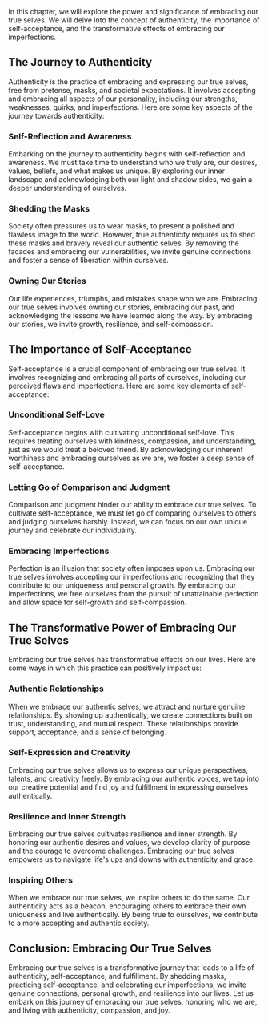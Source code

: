 
In this chapter, we will explore the power and significance of embracing our true selves. We will delve into the concept of authenticity, the importance of self-acceptance, and the transformative effects of embracing our imperfections.

The Journey to Authenticity
---------------------------

Authenticity is the practice of embracing and expressing our true selves, free from pretense, masks, and societal expectations. It involves accepting and embracing all aspects of our personality, including our strengths, weaknesses, quirks, and imperfections. Here are some key aspects of the journey towards authenticity:

### Self-Reflection and Awareness

Embarking on the journey to authenticity begins with self-reflection and awareness. We must take time to understand who we truly are, our desires, values, beliefs, and what makes us unique. By exploring our inner landscape and acknowledging both our light and shadow sides, we gain a deeper understanding of ourselves.

### Shedding the Masks

Society often pressures us to wear masks, to present a polished and flawless image to the world. However, true authenticity requires us to shed these masks and bravely reveal our authentic selves. By removing the facades and embracing our vulnerabilities, we invite genuine connections and foster a sense of liberation within ourselves.

### Owning Our Stories

Our life experiences, triumphs, and mistakes shape who we are. Embracing our true selves involves owning our stories, embracing our past, and acknowledging the lessons we have learned along the way. By embracing our stories, we invite growth, resilience, and self-compassion.

The Importance of Self-Acceptance
---------------------------------

Self-acceptance is a crucial component of embracing our true selves. It involves recognizing and embracing all parts of ourselves, including our perceived flaws and imperfections. Here are some key elements of self-acceptance:

### Unconditional Self-Love

Self-acceptance begins with cultivating unconditional self-love. This requires treating ourselves with kindness, compassion, and understanding, just as we would treat a beloved friend. By acknowledging our inherent worthiness and embracing ourselves as we are, we foster a deep sense of self-acceptance.

### Letting Go of Comparison and Judgment

Comparison and judgment hinder our ability to embrace our true selves. To cultivate self-acceptance, we must let go of comparing ourselves to others and judging ourselves harshly. Instead, we can focus on our own unique journey and celebrate our individuality.

### Embracing Imperfections

Perfection is an illusion that society often imposes upon us. Embracing our true selves involves accepting our imperfections and recognizing that they contribute to our uniqueness and personal growth. By embracing our imperfections, we free ourselves from the pursuit of unattainable perfection and allow space for self-growth and self-compassion.

The Transformative Power of Embracing Our True Selves
-----------------------------------------------------

Embracing our true selves has transformative effects on our lives. Here are some ways in which this practice can positively impact us:

### Authentic Relationships

When we embrace our authentic selves, we attract and nurture genuine relationships. By showing up authentically, we create connections built on trust, understanding, and mutual respect. These relationships provide support, acceptance, and a sense of belonging.

### Self-Expression and Creativity

Embracing our true selves allows us to express our unique perspectives, talents, and creativity freely. By embracing our authentic voices, we tap into our creative potential and find joy and fulfillment in expressing ourselves authentically.

### Resilience and Inner Strength

Embracing our true selves cultivates resilience and inner strength. By honoring our authentic desires and values, we develop clarity of purpose and the courage to overcome challenges. Embracing our true selves empowers us to navigate life's ups and downs with authenticity and grace.

### Inspiring Others

When we embrace our true selves, we inspire others to do the same. Our authenticity acts as a beacon, encouraging others to embrace their own uniqueness and live authentically. By being true to ourselves, we contribute to a more accepting and authentic society.

Conclusion: Embracing Our True Selves
-------------------------------------

Embracing our true selves is a transformative journey that leads to a life of authenticity, self-acceptance, and fulfillment. By shedding masks, practicing self-acceptance, and celebrating our imperfections, we invite genuine connections, personal growth, and resilience into our lives. Let us embark on this journey of embracing our true selves, honoring who we are, and living with authenticity, compassion, and joy.
